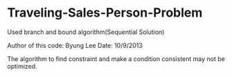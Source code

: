 Traveling-Sales-Person-Problem
==============================

Used branch and bound algorithm(Sequential Solution)

Author of this code: Byung Lee
Date: 10/9/2013

The algorithm to find constraint and make a condition consistent may not be optimized.


